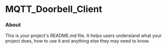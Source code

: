 MQTT_Doorbell_Client
====================

### About

This is your project's README.md file. It helps users understand what your
project does, how to use it and anything else they may need to know.
